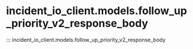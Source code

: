 # incident_io_client.models.follow_up_priority_v2_response_body

::: incident_io_client.models.follow_up_priority_v2_response_body
